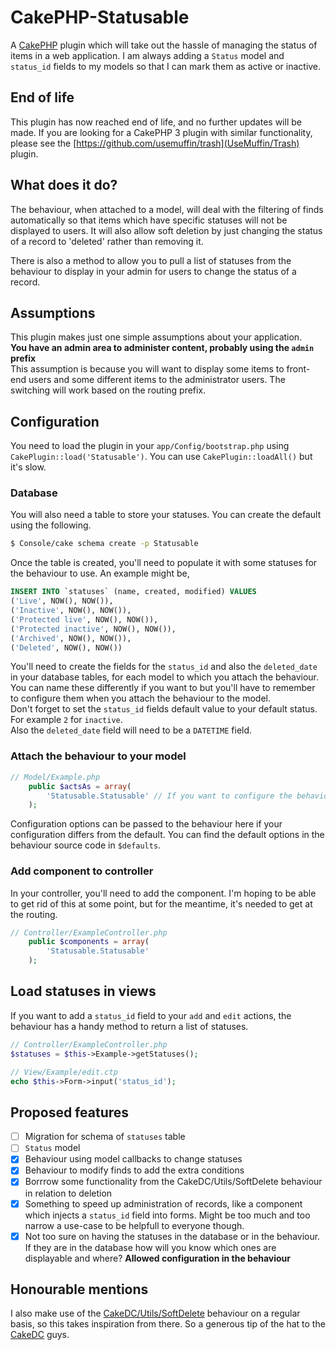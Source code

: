 CakePHP-Statusable
==================
A [CakePHP](http://www.cakephp.org/) plugin which will take out the hassle of managing the status of items in a web application. I am always adding a `Status` model and `status_id` fields to my models so that I can mark them as active or inactive. 

## End of life
This plugin has now reached end of life, and no further updates will be made. If you are looking for a CakePHP 3 plugin with similar functionality, please see the [https://github.com/usemuffin/trash](UseMuffin/Trash) plugin.

## What does it do?
The behaviour, when attached to a model, will deal with the filtering of finds automatically so that items which have specific statuses will not be displayed to users. It will also allow soft deletion by just changing the status of a record to 'deleted' rather than removing it.  

There is also a method to allow you to pull a list of statuses from the behaviour to display in your admin for users to change the status of a record.

## Assumptions
This plugin makes just one simple assumptions about your application.  
**You have an admin area to administer content, probably using the `admin` prefix**  
This assumption is because you will want to display some items to front-end users and some different items to the administrator users. The switching will work based on the routing prefix.

## Configuration
You need to load the plugin in your `app/Config/bootstrap.php` using `CakePlugin::load('Statusable')`. You can use `CakePlugin::loadAll()` but it's slow.  

### Database
You will also need a table to store your statuses. You can create the default using the following.  
```bash
$ Console/cake schema create -p Statusable
```
Once the table is created, you'll need to populate it with some statuses for the behaviour to use. An example might be,
```sql
INSERT INTO `statuses` (name, created, modified) VALUES
('Live', NOW(), NOW()),
('Inactive', NOW(), NOW()),
('Protected live', NOW(), NOW()),
('Protected inactive', NOW(), NOW()),
('Archived', NOW(), NOW()),
('Deleted', NOW(), NOW())
```

You'll need to create the fields for the `status_id` and also the `deleted_date` in your database tables, for each model to which you attach the behaviour. You can name these differently if you want to but you'll have to remember to configure them when you attach the behaviour to the model.  
Don't forget to set the `status_id` fields default value to your default status. For example `2` for `inactive`.  
Also the `deleted_date` field will need to be a `DATETIME` field.

### Attach the behaviour to your model
```php
// Model/Example.php
    public $actsAs = array(
        'Statusable.Statusable' // If you want to configure the behaviour you can pass options in here
    );
```
Configuration options can be passed to the behaviour here if your configuration differs from the default. You can find the default options in the behaviour source code in `$defaults`.

### Add component to controller
In your controller, you'll need to add the component. I'm hoping to be able to get rid of this at some point, but for the meantime, it's needed to get at the routing.
```php
// Controller/ExampleController.php
    public $components = array(
        'Statusable.Statusable'
    );
```

## Load statuses in views
If you want to add a `status_id` field to your `add` and `edit` actions, the behaviour has a handy method to return a list of statuses.
```php
// Controller/ExampleController.php
$statuses = $this->Example->getStatuses();

// View/Example/edit.ctp
echo $this->Form->input('status_id');
```

## Proposed features
- [ ] Migration for schema of `statuses` table
- [ ] `Status` model
- [x] Behaviour using model callbacks to change statuses
- [x] Behaviour to modify finds to add the extra conditions
- [x] Borrrow some functionality from the CakeDC/Utils/SoftDelete behaviour in relation to deletion
- [x] Something to speed up administration of records, like a component which injects a `status_id` field into forms. Might be too much and too narrow a use-case to be helpfull to everyone though.
- [x] Not too sure on having the statuses in the database or in the behaviour. If they are in the database how will you know which ones are displayable and where? __Allowed configuration in the behaviour__

## Honourable mentions
I also make use of the [CakeDC/Utils/SoftDelete](https://github.com/CakeDC/utils/blob/master/Model/Behavior/SoftDeleteBehavior.php) behaviour on a regular basis, so this takes inspiration from there. So a generous tip of the hat to the [CakeDC](http://github.com/cakedc) guys.
